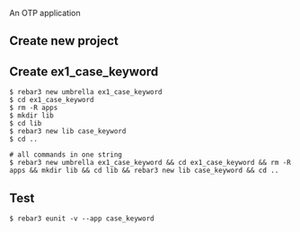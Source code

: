 An OTP application

Create new project
----	
Create ex1_case_keyword
----	
	$ rebar3 new umbrella ex1_case_keyword
	$ cd ex1_case_keyword
	$ rm -R apps
	$ mkdir lib
	$ cd lib
	$ rebar3 new lib case_keyword
	$ cd ..
	
	# all commands in one string
	$ rebar3 new umbrella ex1_case_keyword && cd ex1_case_keyword && rm -R apps && mkdir lib && cd lib && rebar3 new lib case_keyword && cd ..

Test
-----
	$ rebar3 eunit -v --app case_keyword